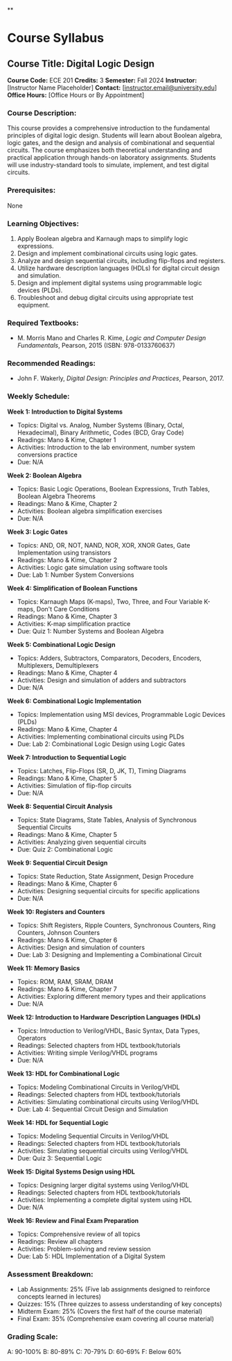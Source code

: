 **
# Course Syllabus
## Course Title: Digital Logic Design
**Course Code:** ECE 201
**Credits:** 3
**Semester:** Fall 2024
**Instructor:** [Instructor Name Placeholder]
**Contact:** [instructor.email@university.edu]
**Office Hours:** [Office Hours or By Appointment]

### Course Description:
This course provides a comprehensive introduction to the fundamental principles of digital logic design. Students will learn about Boolean algebra, logic gates, and the design and analysis of combinational and sequential circuits. The course emphasizes both theoretical understanding and practical application through hands-on laboratory assignments. Students will use industry-standard tools to simulate, implement, and test digital circuits.

### Prerequisites:
None

### Learning Objectives:
1.  Apply Boolean algebra and Karnaugh maps to simplify logic expressions.
2.  Design and implement combinational circuits using logic gates.
3.  Analyze and design sequential circuits, including flip-flops and registers.
4.  Utilize hardware description languages (HDLs) for digital circuit design and simulation.
5.  Design and implement digital systems using programmable logic devices (PLDs).
6.  Troubleshoot and debug digital circuits using appropriate test equipment.

### Required Textbooks:
- M. Morris Mano and Charles R. Kime, *Logic and Computer Design Fundamentals*, Pearson, 2015 (ISBN: 978-0133760637)

### Recommended Readings:
- John F. Wakerly, *Digital Design: Principles and Practices*, Pearson, 2017.

### Weekly Schedule:
**Week 1: Introduction to Digital Systems**
- Topics: Digital vs. Analog, Number Systems (Binary, Octal, Hexadecimal), Binary Arithmetic, Codes (BCD, Gray Code)
- Readings: Mano & Kime, Chapter 1
- Activities: Introduction to the lab environment, number system conversions practice
- Due: N/A

**Week 2: Boolean Algebra**
- Topics: Basic Logic Operations, Boolean Expressions, Truth Tables, Boolean Algebra Theorems
- Readings: Mano & Kime, Chapter 2
- Activities: Boolean algebra simplification exercises
- Due: N/A

**Week 3: Logic Gates**
- Topics: AND, OR, NOT, NAND, NOR, XOR, XNOR Gates, Gate Implementation using transistors
- Readings: Mano & Kime, Chapter 2
- Activities: Logic gate simulation using software tools
- Due: Lab 1: Number System Conversions

**Week 4: Simplification of Boolean Functions**
- Topics: Karnaugh Maps (K-maps), Two, Three, and Four Variable K-maps, Don't Care Conditions
- Readings: Mano & Kime, Chapter 3
- Activities: K-map simplification practice
- Due: Quiz 1: Number Systems and Boolean Algebra

**Week 5: Combinational Logic Design**
- Topics: Adders, Subtractors, Comparators, Decoders, Encoders, Multiplexers, Demultiplexers
- Readings: Mano & Kime, Chapter 4
- Activities: Design and simulation of adders and subtractors
- Due: N/A

**Week 6: Combinational Logic Implementation**
- Topics: Implementation using MSI devices, Programmable Logic Devices (PLDs)
- Readings: Mano & Kime, Chapter 4
- Activities: Implementing combinational circuits using PLDs
- Due: Lab 2: Combinational Logic Design using Logic Gates

**Week 7: Introduction to Sequential Logic**
- Topics: Latches, Flip-Flops (SR, D, JK, T), Timing Diagrams
- Readings: Mano & Kime, Chapter 5
- Activities: Simulation of flip-flop circuits
- Due: N/A

**Week 8: Sequential Circuit Analysis**
- Topics: State Diagrams, State Tables, Analysis of Synchronous Sequential Circuits
- Readings: Mano & Kime, Chapter 5
- Activities: Analyzing given sequential circuits
- Due: Quiz 2: Combinational Logic

**Week 9: Sequential Circuit Design**
- Topics: State Reduction, State Assignment, Design Procedure
- Readings: Mano & Kime, Chapter 6
- Activities: Designing sequential circuits for specific applications
- Due: N/A

**Week 10: Registers and Counters**
- Topics: Shift Registers, Ripple Counters, Synchronous Counters, Ring Counters, Johnson Counters
- Readings: Mano & Kime, Chapter 6
- Activities: Design and simulation of counters
- Due: Lab 3: Designing and Implementing a Combinational Circuit

**Week 11: Memory Basics**
- Topics: ROM, RAM, SRAM, DRAM
- Readings: Mano & Kime, Chapter 7
- Activities: Exploring different memory types and their applications
- Due: N/A

**Week 12: Introduction to Hardware Description Languages (HDLs)**
- Topics: Introduction to Verilog/VHDL, Basic Syntax, Data Types, Operators
- Readings: Selected chapters from HDL textbook/tutorials
- Activities: Writing simple Verilog/VHDL programs
- Due: N/A

**Week 13: HDL for Combinational Logic**
- Topics: Modeling Combinational Circuits in Verilog/VHDL
- Readings: Selected chapters from HDL textbook/tutorials
- Activities: Simulating combinational circuits using Verilog/VHDL
- Due: Lab 4: Sequential Circuit Design and Simulation

**Week 14: HDL for Sequential Logic**
- Topics: Modeling Sequential Circuits in Verilog/VHDL
- Readings: Selected chapters from HDL textbook/tutorials
- Activities: Simulating sequential circuits using Verilog/VHDL
- Due: Quiz 3: Sequential Logic

**Week 15: Digital Systems Design using HDL**
- Topics: Designing larger digital systems using Verilog/VHDL
- Readings: Selected chapters from HDL textbook/tutorials
- Activities: Implementing a complete digital system using HDL
- Due: N/A

**Week 16: Review and Final Exam Preparation**
- Topics: Comprehensive review of all topics
- Readings: Review all chapters
- Activities: Problem-solving and review session
- Due: Lab 5: HDL Implementation of a Digital System

### Assessment Breakdown:
*   Lab Assignments: 25% (Five lab assignments designed to reinforce concepts learned in lectures)
*   Quizzes: 15% (Three quizzes to assess understanding of key concepts)
*   Midterm Exam: 25% (Covers the first half of the course material)
*   Final Exam: 35% (Comprehensive exam covering all course material)

### Grading Scale:
A: 90-100%
B: 80-89%
C: 70-79%
D: 60-69%
F: Below 60%